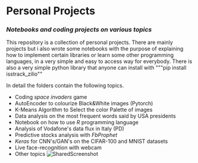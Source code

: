 
# Personal Projects
### *Notebooks and coding projects on various topics*

This repository is a collection of personal projects. There are mainly projects but i also wrote some notebooks with the purpose of explaining how to implement certain libraries or learn some other programming languages, in a very simple and easy to access way for everybody. 
There is also a very simple python library that anyone can install with """pip install isstrack_zilio""

In detail the folders contain the following topics.


- Coding *space invaders* game
- AutoEncoder to colourize Black&White images (Pytorch)
- K-Means Algorithm to Select the color Palette of images
- Data analysis on the most frequent words said by USA presidents
- Notebook on how to use *R* programming language
- Analysis of Vodafone's data flux in Italy (PD)
- Predictive stocks analysis with *FbProphet*
- *Keras* for CNN's/GAN's on the CIFAR-100 and MNIST datasets
- Live face-recognition with webcam
- Other topics
![SharedScreenshot](https://user-images.githubusercontent.com/78668728/119806165-3bcb5600-bee2-11eb-8705-fd6c9807a8e2.jpg)


